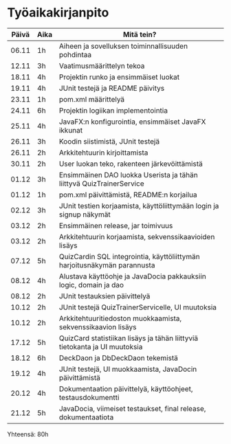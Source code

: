 # Työaikakirjanpito

| Päivä | Aika | Mitä tein? |
|-------|------|------------|
| 06.11 | 1h   | Aiheen ja sovelluksen toiminnallisuuden pohdintaa |
| 12.11 | 3h   | Vaatimusmäärittelyn tekoa |
| 18.11 | 4h   | Projektin runko ja ensimmäiset luokat |
| 19.11 | 4h   | JUnit testejä ja README päivitys |
| 23.11 | 1h   | pom.xml määrittelyä |
| 24.11 | 6h   | Projektin logiikan implementointia |
| 25.11 | 4h   | JavaFX:n konfigurointia, ensimmäiset JavaFX ikkunat |
| 26.11 | 3h   | Koodin siistimistä, JUnit testejä |
| 26.11 | 2h   | Arkkitehtuurin kirjoittamista |
| 30.11 | 2h   | User luokan teko, rakenteen järkevöittämistä |
| 01.12 | 3h   | Ensimmäinen DAO luokka Userista ja tähän liittyvä QuizTrainerService | 
| 01.12 | 1h   | pom.xml päivittämistä, README:n korjailua |
| 02.12 | 3h   | JUnit testien korjaamista, käyttöliittymään login ja signup näkymät |
| 03.12 | 2h   | Ensimmäinen release, jar toimivuus |
| 03.12 | 2h   | Arkkitehtuurin korjaamista, sekvenssikaavioiden lisäys |
| 07.12 | 5h   | QuizCardin SQL integrointia, käyttöliittymän harjoitusnäkymän parannusta |
| 08.12 | 4h   | Alustava käyttöohje ja JavaDocia pakkauksiin logic, domain ja dao |
| 08.12 | 2h   | JUnit testauksien päivittelyä |
| 10.12 | 2h   | JUnit testejä QuizTrainerServicelle,  UI muutoksia|
| 10.12 | 2h   | Arkkitehtuuritiedoston muokkaamista, sekvenssikaavion lisäys |
| 17.12 | 5h   | QuizCard statistiikan lisäys ja tähän liittyviä tietokanta ja UI muutoksia |
| 18.12 | 6h   | DeckDaon ja DbDeckDaon tekemistä |
| 19.12 | 4h   | JUnit testejä, UI muokkaamista, JavaDocin päivittämistä |
| 20.12 | 4h   | Dokumentaation päivittelyä, käyttöohjeet, testausdokumentti |
| 21.12 | 5h   | JavaDocia, viimeiset testaukset, final release, dokumentaatiota |

Yhteensä: 80h
